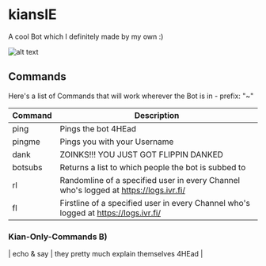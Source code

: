 # kianslE
A cool Bot which I definitely made by my own :) 

![alt text](https://cdn.frankerfacez.com/emoticon/413112/4)

## Commands 
Here's a list of Commands that will work wherever the Bot is in - prefix: "~"

| Command | Description |
| --- | --- |
| ping | Pings the bot 4HEad |
| pingme | Pings you with your Username |
| dank | ZOINKS!!! YOU JUST GOT FLIPPIN DANKED |
| botsubs | Returns a list to which people the bot is subbed to | 
| rl | Randomline of a specified user in every Channel who's logged at https://logs.ivr.fi/ |
| fl | Firstline of a specified user in every Channel who's logged at https://logs.ivr.fi/ |

### Kian-Only-Commands B)
| echo & say | they pretty much explain themselves 4HEad | 

